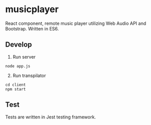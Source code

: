 # musicplayer
React component, remote music player utilizing Web Audio API and Bootstrap. 
Written in ES6.

## Develop

1. Run server
```
node app.js
```

2. Run transpilator
```
cd client
npm start
```

## Test

Tests are written in Jest testing framework.